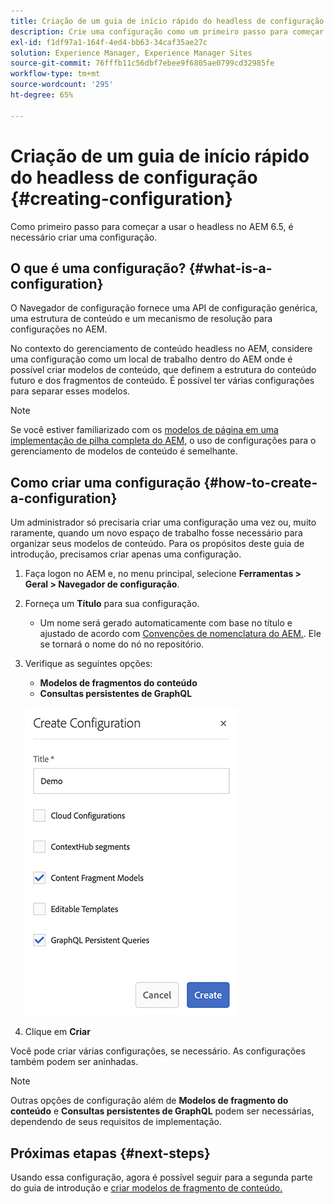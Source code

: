 ```yaml
---
title: Criação de um guia de início rápido do headless de configuração
description: Crie uma configuração como um primeiro passo para começar a usar o headless no AEM 6.5.
exl-id: f1df97a1-164f-4ed4-bb63-34caf35ae27c
solution: Experience Manager, Experience Manager Sites
source-git-commit: 76fffb11c56dbf7ebee9f6805ae0799cd32985fe
workflow-type: tm+mt
source-wordcount: '295'
ht-degree: 65%

---
```


# Criação de um guia de início rápido do headless de configuração {#creating-configuration}

Como primeiro passo para começar a usar o headless no AEM 6.5, é necessário criar uma configuração.

## O que é uma configuração? {#what-is-a-configuration}

O Navegador de configuração fornece uma API de configuração genérica, uma estrutura de conteúdo e um mecanismo de resolução para configurações no AEM.

No contexto do gerenciamento de conteúdo headless no AEM, considere uma configuração como um local de trabalho dentro do AEM onde é possível criar modelos de conteúdo, que definem a estrutura do conteúdo futuro e dos fragmentos de conteúdo. É possível ter várias configurações para separar esses modelos.

>[!NOTE]
>
>Se você estiver familiarizado com os [modelos de página em uma implementação de pilha completa do AEM,](/help/sites-authoring/templates.md) o uso de configurações para o gerenciamento de modelos de conteúdo é semelhante.

## Como criar uma configuração {#how-to-create-a-configuration}

Um administrador só precisaria criar uma configuração uma vez ou, muito raramente, quando um novo espaço de trabalho fosse necessário para organizar seus modelos de conteúdo. Para os propósitos deste guia de introdução, precisamos criar apenas uma configuração.

1. Faça logon no AEM e, no menu principal, selecione **Ferramentas > Geral > Navegador de configuração**.
1. Forneça um **Título** para sua configuração.
   * Um nome será gerado automaticamente com base no título e ajustado de acordo com [Convenções de nomenclatura do AEM.](/help/sites-developing/naming-conventions.md). Ele se tornará o nome do nó no repositório.
1. Verifique as seguintes opções:
   * **Modelos de fragmentos do conteúdo**
   * **Consultas persistentes de GraphQL**

   ![Criar configuração](assets/create-configuration.png)

1. Clique em **Criar**

Você pode criar várias configurações, se necessário. As configurações também podem ser aninhadas.

>[!NOTE]
>
>Outras opções de configuração além de **Modelos de fragmento do conteúdo** e **Consultas persistentes de GraphQL** podem ser necessárias, dependendo de seus requisitos de implementação.

## Próximas etapas {#next-steps}

Usando essa configuração, agora é possível seguir para a segunda parte do guia de introdução e [criar modelos de fragmento de conteúdo.](create-content-model.md)

<!--
>[!TIP]
>
>For complete details about the Configuration Browser, [see the Configuration Browser documentation.](/help/sites-developing/configurations.md)
-->
